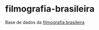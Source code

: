 # filmografia-brasileira

Base de dados da [filmografia brasileira](https://bases.cinemateca.org.br/cgi-bin/wxis.exe/iah/)
